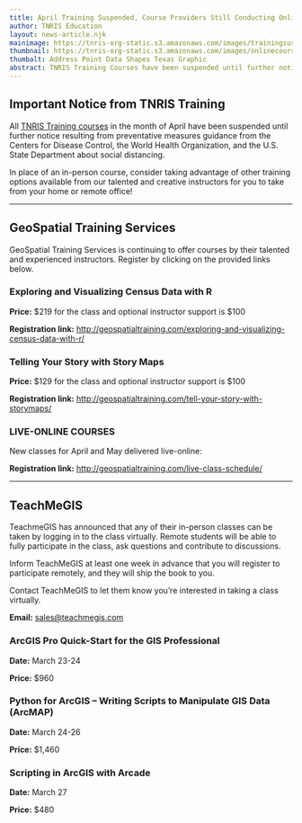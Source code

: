 ```yaml
---
title: April Training Suspended, Course Providers Still Conducting Online Courses
author: TNRIS Education
layout: news-article.njk
mainimage: https://tnris-org-static.s3.amazonaws.com/images/trainingsuspended2.jpg
thumbnail: https://tnris-org-static.s3.amazonaws.com/images/onlinecourses_th.jpg
thumbalt: Address Point Data Shapes Texas Graphic
abstract: TNRIS Training Courses have been suspended until further notice to follow health guidelines. Our valued course providers are still providing online courses to keep your professional development on track.
---
```


## Important Notice from TNRIS Training

<p class="lead">All <a href="/education">TNRIS Training courses</a> in the month of April have been suspended until further notice resulting from preventative measures guidance from the Centers for Disease Control, the World Health Organization, and the U.S. State Department about social distancing.</p>

<p class="lead">In place of an in-person course, consider taking advantage of other training options available from our talented and creative instructors for you to take from your home or remote office!</p>

* * *

<h2 class="geospatial-header">GeoSpatial Training Services</h2>

GeoSpatial Training Services is continuing to offer courses by their talented and experienced instructors. Register by clicking on the provided links below.

### Exploring and Visualizing Census Data with R

**Price:** $219 for the class and optional instructor support is $100

**Registration link:** <http://geospatialtraining.com/exploring-and-visualizing-census-data-with-r/>

### Telling Your Story with Story Maps

**Price:** $129 for the class and optional instructor support is $100

**Registration link:**	<http://geospatialtraining.com/tell-your-story-with-storymaps/>

### LIVE-ONLINE COURSES

New classes for April and May delivered live-online:

**Registration link:** <http://geospatialtraining.com/live-class-schedule/>

* * *

<h2 class="teachmegis-header">TeachMeGIS</h2>

TeachmeGIS has announced that any of their in-person classes can be taken by logging in to the class virtually.  Remote students will be able to fully participate in the class, ask questions and contribute to discussions.

Inform TeachMeGIS at least one week in advance that you will register to participate remotely, and they will ship the book to you.

Contact TeachMeGIS to let them know you’re interested in taking a class virtually.

**Email:** sales@teachmegis.com

### ArcGIS Pro Quick-Start for the GIS Professional

**Date:** March 23-24

**Price:** $960

### Python for ArcGIS – Writing Scripts to Manipulate GIS Data (ArcMAP)

**Date:** March 24-26

**Price:** $1,460

### Scripting in ArcGIS with Arcade

**Date:** March 27

**Price:** $480
